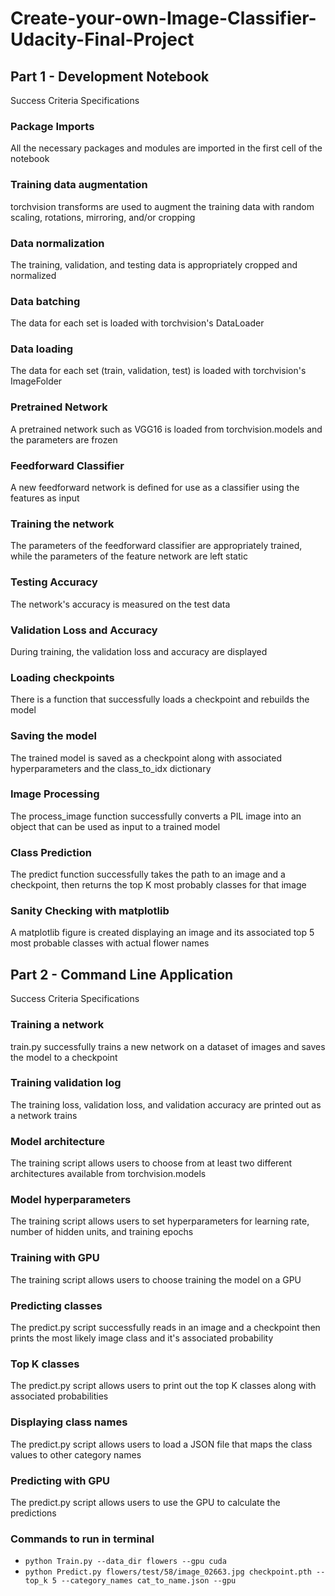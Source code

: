 # Create-your-own-Image-Classifier-Udacity-Final-Project

## Part 1 - Development Notebook
Success Criteria	Specifications
### Package Imports

All the necessary packages and modules are imported in the first cell of the notebook

### Training data augmentation

torchvision transforms are used to augment the training data with random scaling, rotations, mirroring, and/or cropping

### Data normalization

The training, validation, and testing data is appropriately cropped and normalized

### Data batching

The data for each set is loaded with torchvision's DataLoader

### Data loading

The data for each set (train, validation, test) is loaded with torchvision's ImageFolder

### Pretrained Network

A pretrained network such as VGG16 is loaded from torchvision.models and the parameters are frozen

### Feedforward Classifier

A new feedforward network is defined for use as a classifier using the features as input

### Training the network

The parameters of the feedforward classifier are appropriately trained, while the parameters of the feature network are left static

### Testing Accuracy

The network's accuracy is measured on the test data

### Validation Loss and Accuracy

During training, the validation loss and accuracy are displayed

### Loading checkpoints

There is a function that successfully loads a checkpoint and rebuilds the model

### Saving the model

The trained model is saved as a checkpoint along with associated hyperparameters and the class_to_idx dictionary

### Image Processing

The process_image function successfully converts a PIL image into an object that can be used as input to a trained model

### Class Prediction

The predict function successfully takes the path to an image and a checkpoint, then returns the top K most probably classes for that image

### Sanity Checking with matplotlib

A matplotlib figure is created displaying an image and its associated top 5 most probable classes with actual flower names

## Part 2 - Command Line Application
Success Criteria	Specifications

### Training a network

train.py successfully trains a new network on a dataset of images and saves the model to a checkpoint

### Training validation log

The training loss, validation loss, and validation accuracy are printed out as a network trains

### Model architecture

The training script allows users to choose from at least two different architectures available from torchvision.models

### Model hyperparameters

The training script allows users to set hyperparameters for learning rate, number of hidden units, and training epochs

### Training with GPU

The training script allows users to choose training the model on a GPU

### Predicting classes

The predict.py script successfully reads in an image and a checkpoint then prints the most likely image class and it's associated probability

### Top K classes

The predict.py script allows users to print out the top K classes along with associated probabilities

### Displaying class names

The predict.py script allows users to load a JSON file that maps the class values to other category names

### Predicting with GPU

The predict.py script allows users to use the GPU to calculate the predictions

### Commands to run in terminal

* `python Train.py --data_dir flowers --gpu cuda`
* `python Predict.py flowers/test/58/image_02663.jpg checkpoint.pth --top_k 5 --category_names cat_to_name.json --gpu`


